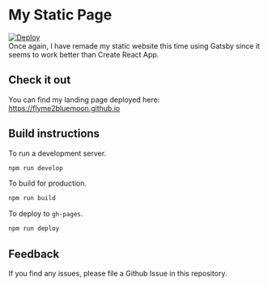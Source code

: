 # My Static Page

[![Deploy](https://github.com/flyme2bluemoon/flyme2bluemoon.github.io/actions/workflows/deploy.yml/badge.svg)](https://github.com/flyme2bluemoon/flyme2bluemoon.github.io/actions/workflows/deploy.yml)  
Once again, I have remade my static website this time using Gatsby since it seems to work better than Create React App.

## Check it out

You can find my landing page deployed here: https://flyme2bluemoon.github.io

## Build instructions

To run a development server.
```sh
npm run develop
```

To build for production.
```sh
npm run build
```

To deploy to `gh-pages`.
```sh
npm run deploy
```

## Feedback

If you find any issues, please file a Github Issue in this repository.
